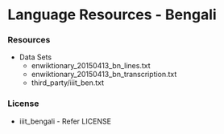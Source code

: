# Language Resources - Bengali



### Resources

* Data Sets
  * enwiktionary_20150413_bn_lines.txt
  * enwiktionary_20150413_bn_transcription.txt
  * third_party/iiit_ben.txt



### License
* iiit_bengali - Refer LICENSE
